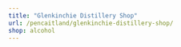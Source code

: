 ```yaml
---
title: "Glenkinchie Distillery Shop"
url: /pencaitland/glenkinchie-distillery-shop/
shop: alcohol
---
```

